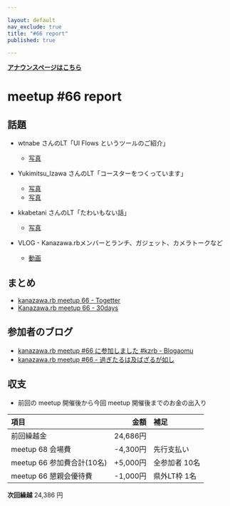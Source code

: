 ```yaml
---

layout: default
nav_exclude: true
title: "#66 report"
published: true

---
```


<div style="text-align: left;"><a href="./"><strong>アナウンスページはこちら</strong></a></div>

# meetup #66 report

## 話題

* wtnabe さんのLT「UI Flows というツールのご紹介」
  + [写真](http://30d.jp/kzrb/56/photo/34)

* Yukimitsu_Izawa さんのLT「コースターをつくっています」
  + [写真](http://30d.jp/kzrb/56/photo/86)
  + [写真](http://30d.jp/kzrb/56/photo/77)

* kkabetani さんのLT「たわいもない話」
  + [写真](http://30d.jp/kzrb/56/photo/36)

* VLOG - Kanazawa.rbメンバーとランチ、ガジェット、カメラトークなど
  + [動画](https://t.co/STHImFqPzO)

## まとめ

* [kanazawa.rb meetup 66 - Togetter](https://togetter.com/li/1200750)
* [Kanazawa.rb meetup 66 - 30days](http://30d.jp/kzrb/56)

## 参加者のブログ

* [kanazawa\.rb meetup \#66 に参加しました \#kzrb \- Blogaomu](http://www.blogaomu.com/entry/kzrb66)
* [kanazawa\.rb meetup \#66 \- 過ぎたるは及ばざるが如し](http://cotton-desu.hatenablog.com/entry/2018/02/18/223518)

## 収支

* 前回の meetup 開催後から今回 meetup 開催後までのお金の出入り

|項目                           |金額         |補足                                               |
|:------------------------------|------------:|:--------------------------------------------------|
| 前回繰越金                    |    24,686円 |                                                   |
| meetup 68 会場費              |    -4,300円 | 先行支払い                                        |
| meetup 66 参加費合計(10名)    |   +5,000円 | 全参加者 10名                  |
| meetup 66 懇親会優待費        |    -1,000円 | 県外LT枠 1名                                      |

**次回繰越**  24,386 円
